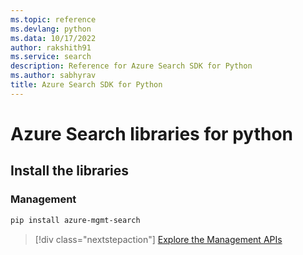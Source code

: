 ```yaml
---
ms.topic: reference
ms.devlang: python
ms.data: 10/17/2022
author: rakshith91
ms.service: search
description: Reference for Azure Search SDK for Python
ms.author: sabhyrav
title: Azure Search SDK for Python
---
```

# Azure Search libraries for python

## Install the libraries


### Management

```bash
pip install azure-mgmt-search
```
> [!div class="nextstepaction"]
> [Explore the Management APIs](/python/api/overview/azure/search/management)